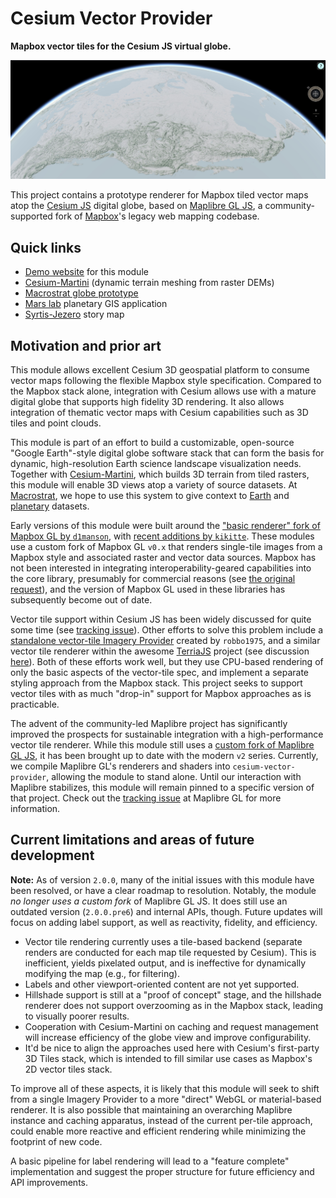 # Cesium Vector Provider

**Mapbox vector tiles for the Cesium JS virtual globe.**

![Cesium Vector Provider](/img/screenshot.jpg)

This project contains a prototype renderer for Mapbox tiled vector maps atop the [Cesium JS](https://cesium.com)
digital globe, based on [Maplibre GL JS](https://maplibre.org/), a
community-supported fork of [Mapbox](https://mapbox.org)'s legacy web mapping
codebase.

## Quick links

- [Demo website](https://davenquinn.com/viz/cesium-vector-provider) for this module
- [Cesium-Martini](https://github.com/davenquinn/cesium-martini) (dynamic terrain meshing from raster DEMs)
- [Macrostrat globe prototype](https://dev.macrostrat.org/next/web/globe)
- [Mars lab](https://argyre.geoscience.wisc.edu/app) planetary GIS application
- [Syrtis-Jezero](https://dev.macrostrat.org/mars/syrtis-jezero) story map

## Motivation and prior art

This module allows excellent Cesium 3D geospatial
platform to consume vector maps following the flexible Mapbox style
specification. Compared to the Mapbox
stack alone, integration with Cesium allows use with a mature digital globe that
supports high fidelity 3D rendering. It also allows integration of thematic
vector maps with Cesium capabilities such as 3D tiles and point clouds.

This module is part of an effort to build a customizable, open-source "Google Earth"-style digital globe software stack that can form the basis for
dynamic, high-resolution Earth science landscape visualization needs.
Together with [Cesium-Martini](https://github.com/davenquinn/cesium-martini), which builds 3D terrain from tiled rasters, this module will
enable 3D views atop a variety of source datasets.
At [Macrostrat](https://macrostrat.org), we hope to use this system to
give context to [Earth](https://dev.macrostrat.org/next/web/globe) and
[planetary](https://argyre.geoscience.wisc.edu) datasets.

Early versions of this module were built around the ["basic renderer" fork of Mapbox GL by `d1manson`](https://github.com/landtechnologies/Mapbox-vector-tiles-basic-js-renderer), with [recent additions by `kikitte`](https://github.com/kikitte/Mapbox-vector-tiles-basic-js-renderer).
These modules use a custom fork of Mapbox GL `v0.x` that renders single-tile images from a Mapbox
style and associated raster and vector data sources.
Mapbox has not been interested in integrating
interoperability-geared capabilities into the core library, presumably for
commercial reasons (see [the original request](https://github.com/mapbox/mapbox-gl-js/issues/4420)), and the version of Mapbox GL used in these libraries has subsequently become out of date.

Vector tile support within Cesium JS has been widely discussed for quite some time (see [tracking issue](https://github.com/CesiumGS/cesium/issues/2132)).
Other efforts to solve this problem include a [standalone vector-tile Imagery Provider](https://github.com/robbo1975/MapboxVectorTileImageryProvider) created by `robbo1975`, and a similar vector tile renderer within the awesome [TerriaJS](https://terria.io) project (see discussion [here](https://github.com/CesiumGS/cesium/issues/6182#issuecomment-362723885)). Both of these efforts work well,
but they use CPU-based rendering of only the basic aspects of the vector-tile spec, and implement a separate styling approach from the Mapbox stack.
This project seeks to support vector tiles with as much "drop-in" support for Mapbox approaches as is practicable.

The advent of the community-led Maplibre project has significantly improved the prospects for
sustainable integration with a high-performance vector tile renderer.
While this module still uses a [custom fork of Maplibre GL JS](https://github.com/davenquinn/maplibre-gl-js), it has
been brought up to date with the modern `v2` series.
Currently, we compile Maplibre GL's renderers and shaders into `cesium-vector-provider`, allowing the module to stand alone.
Until our interaction with Maplibre stabilizes, this module will remain pinned to a specific version of that project.
Check out the [tracking issue](https://github.com/maplibre/maplibre-gl-js/issues/166) at Maplibre GL
for more information.

## Current limitations and areas of future development

**Note:** As of version `2.0.0`, many of the initial issues with this module have been
resolved, or have a clear roadmap to resolution. Notably, the module _no longer uses a
custom fork_ of Maplibre GL JS. It does still use an outdated version (`2.0.0.pre6`) and internal APIs,
though. Future updates will focus on adding label support,
as well as reactivity, fidelity, and efficiency.

- Vector tile rendering currently uses a tile-based backend (separate renders are
  conducted for each map tile requested by Cesium). This is inefficient, yields
  pixelated output, and is ineffective for dynamically modifying the map (e.g., for filtering).
- Labels and other viewport-oriented content are not yet supported.
- Hillshade support is still at a "proof of concept" stage, and the hillshade
  renderer does not support overzooming as in the Mapbox stack, leading to visually poorer results.
- Cooperation with Cesium-Martini on caching and request management will increase
  efficiency of the globe view and improve configurability.
- It'd be nice to align the approaches used here with Cesium's first-party 3D Tiles stack, which is intended to fill similar use cases as Mapbox's 2D vector tiles stack.

To improve all of these aspects, it is likely that this module will seek to
shift from a single Imagery Provider to a more "direct" WebGL or material-based
renderer. It is also possible that maintaining an overarching Maplibre instance
and caching apparatus, instead of the current per-tile approach, could enable
more reactive and efficient rendering while minimizing the footprint of new code.

A basic pipeline for label rendering will lead to a "feature complete" implementation and suggest the proper structure for future efficiency
and API improvements.
